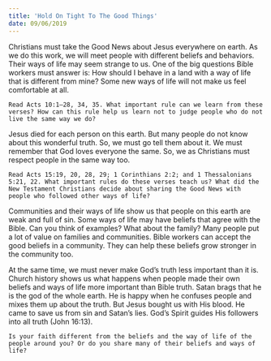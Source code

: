 ```yaml
---
title: 'Hold On Tight To The Good Things'
date: 09/06/2019
---
```


Christians must take the Good News about Jesus everywhere on earth. As we do this work, we will meet people with different beliefs and behaviors. Their ways of life may seem strange to us. One of the big questions Bible workers must answer is: How should I behave in a land with a way of life that is different from mine? Some new ways of life will not make us feel comfortable at all.

`Read Acts 10:1–28, 34, 35. What important rule can we learn from these verses? How can this rule help us learn not to judge people who do not live the same way we do?`

Jesus died for each person on this earth. But many people do not know about this wonderful truth. So, we must go tell them about it. We must remember that God loves everyone the same. So, we as Christians must respect people in the same way too. 

`Read Acts 15:19, 20, 28, 29; 1 Corinthians 2:2; and 1 Thessalonians 5:21, 22. What important rules do these verses teach us? What did the New Testament Christians decide about sharing the Good News with people who followed other ways of life?`

Communities and their ways of life show us that people on this earth are weak and full of sin. Some ways of life may have beliefs that agree with the Bible. Can you think of examples? What about the family? Many people put a lot of value on families and communities. Bible workers can accept the good beliefs in a community. They can help these beliefs grow stronger in the community too.

At the same time, we must never make God’s truth less important than it is. Church history shows us what happens when people made their own beliefs and ways of life more important than Bible truth. Satan brags that he is the god of the whole earth. He is happy when he confuses people and mixes them up about the truth. But Jesus bought us with His blood. He came to save us from sin and Satan’s lies. God’s Spirit guides His followers into all truth (John 16:13). 

`Is your faith different from the beliefs and the way of life of the people around you? Or do you share many of their beliefs and ways of life?`